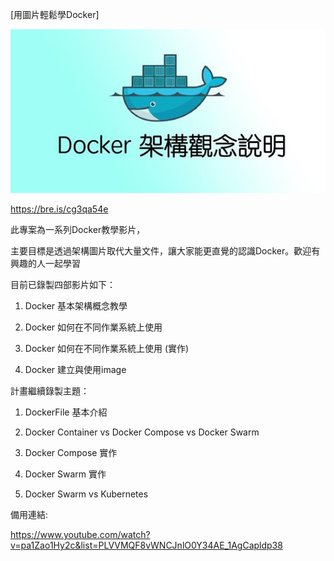 [用圖片輕鬆學Docker]

![cover_image](cover_image.jpeg)

https://bre.is/cg3qa54e

此專案為一系列Docker教學影片，

主要目標是透過架構圖片取代大量文件，讓大家能更直覺的認識Docker。歡迎有興趣的人一起學習

目前已錄製四部影片如下：

1. Docker 基本架構概念教學

2. Docker 如何在不同作業系統上使用

3. Docker 如何在不同作業系統上使用 (實作)

4. Docker 建立與使用image

計畫繼續錄製主題：

1. DockerFile 基本介紹

2. Docker Container vs Docker Compose vs Docker Swarm

3. Docker Compose 實作

4. Docker Swarm 實作

5. Docker Swarm vs Kubernetes

備用連結:

https://www.youtube.com/watch?v=pa1Zao1Hy2c&list=PLVVMQF8vWNCJnlO0Y34AE_1AgCapldp38
